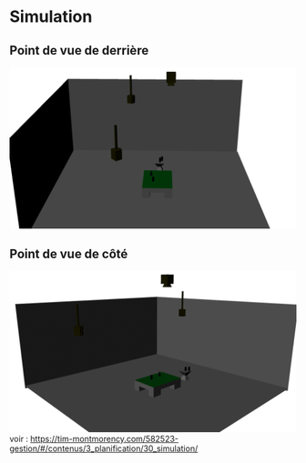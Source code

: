 # Simulation
## Point de vue de derrière
![backview](side_etheria.png)
## Point de vue de côté
![sideview](etheria_rendu.png)
voir :  https://tim-montmorency.com/582523-gestion/#/contenus/3_planification/30_simulation/
